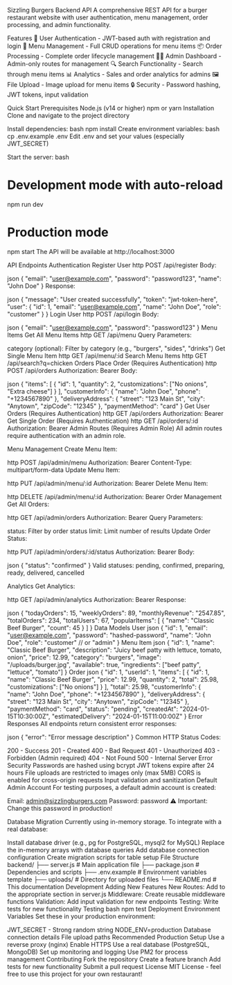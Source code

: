 Sizzling Burgers Backend API
A comprehensive REST API for a burger restaurant website with user authentication, menu management, order processing, and admin functionality.

Features
🔐 User Authentication - JWT-based auth with registration and login
🍔 Menu Management - Full CRUD operations for menu items
📦 Order Processing - Complete order lifecycle management
👨‍💼 Admin Dashboard - Admin-only routes for management
🔍 Search Functionality - Search through menu items
📊 Analytics - Sales and order analytics for admins
🖼️ File Upload - Image upload for menu items
🔒 Security - Password hashing, JWT tokens, input validation

Quick Start
Prerequisites
Node.js (v14 or higher)
npm or yarn
Installation
Clone and navigate to the project directory

Install dependencies:
bash
npm install
Create environment variables:
bash
cp .env.example .env
Edit .env and set your values (especially JWT_SECRET)

Start the server:
bash

# Development mode with auto-reload

npm run dev

# Production mode

npm start
The API will be available at http://localhost:3000

API Endpoints
Authentication
Register User
http
POST /api/register
Body:

json
{
"email": "user@example.com",
"password": "password123",
"name": "John Doe"
}
Response:

json
{
"message": "User created successfully",
"token": "jwt-token-here",
"user": {
"id": 1,
"email": "user@example.com",
"name": "John Doe",
"role": "customer"
}
}
Login User
http
POST /api/login
Body:

json
{
"email": "user@example.com",
"password": "password123"
}
Menu Items
Get All Menu Items
http
GET /api/menu
Query Parameters:

category (optional): Filter by category (e.g., "burgers", "sides", "drinks")
Get Single Menu Item
http
GET /api/menu/:id
Search Menu Items
http
GET /api/search?q=chicken
Orders
Place Order (Requires Authentication)
http
POST /api/orders
Authorization: Bearer <jwt-token>
Body:

json
{
"items": [
{
"id": 1,
"quantity": 2,
"customizations": ["No onions", "Extra cheese"]
}
],
"customerInfo": {
"name": "John Doe",
"phone": "+1234567890"
},
"deliveryAddress": {
"street": "123 Main St",
"city": "Anytown",
"zipCode": "12345"
},
"paymentMethod": "card"
}
Get User Orders (Requires Authentication)
http
GET /api/orders
Authorization: Bearer <jwt-token>
Get Single Order (Requires Authentication)
http
GET /api/orders/:id
Authorization: Bearer <jwt-token>
Admin Routes (Requires Admin Role)
All admin routes require authentication with an admin role.

Menu Management
Create Menu Item:

http
POST /api/admin/menu
Authorization: Bearer <admin-jwt-token>
Content-Type: multipart/form-data
Update Menu Item:

http
PUT /api/admin/menu/:id
Authorization: Bearer <admin-jwt-token>
Delete Menu Item:

http
DELETE /api/admin/menu/:id
Authorization: Bearer <admin-jwt-token>
Order Management
Get All Orders:

http
GET /api/admin/orders
Authorization: Bearer <admin-jwt-token>
Query Parameters:

status: Filter by order status
limit: Limit number of results
Update Order Status:

http
PUT /api/admin/orders/:id/status
Authorization: Bearer <admin-jwt-token>
Body:

json
{
"status": "confirmed"
}
Valid statuses: pending, confirmed, preparing, ready, delivered, cancelled

Analytics
Get Analytics:

http
GET /api/admin/analytics
Authorization: Bearer <admin-jwt-token>
Response:

json
{
"todayOrders": 15,
"weeklyOrders": 89,
"monthlyRevenue": "2547.85",
"totalOrders": 234,
"totalUsers": 67,
"popularItems": [
{
"name": "Classic Beef Burger",
"count": 45
}
]
}
Data Models
User
json
{
"id": 1,
"email": "user@example.com",
"password": "hashed-password",
"name": "John Doe",
"role": "customer" // or "admin"
}
Menu Item
json
{
"id": 1,
"name": "Classic Beef Burger",
"description": "Juicy beef patty with lettuce, tomato, onion",
"price": 12.99,
"category": "burgers",
"image": "/uploads/burger.jpg",
"available": true,
"ingredients": ["beef patty", "lettuce", "tomato"]
}
Order
json
{
"id": 1,
"userId": 1,
"items": [
{
"id": 1,
"name": "Classic Beef Burger",
"price": 12.99,
"quantity": 2,
"total": 25.98,
"customizations": ["No onions"]
}
],
"total": 25.98,
"customerInfo": {
"name": "John Doe",
"phone": "+1234567890"
},
"deliveryAddress": {
"street": "123 Main St",
"city": "Anytown",
"zipCode": "12345"
},
"paymentMethod": "card",
"status": "pending",
"createdAt": "2024-01-15T10:30:00Z",
"estimatedDelivery": "2024-01-15T11:00:00Z"
}
Error Responses
All endpoints return consistent error responses:

json
{
"error": "Error message description"
}
Common HTTP Status Codes:

200 - Success
201 - Created
400 - Bad Request
401 - Unauthorized
403 - Forbidden (Admin required)
404 - Not Found
500 - Internal Server Error
Security
Passwords are hashed using bcrypt
JWT tokens expire after 24 hours
File uploads are restricted to images only (max 5MB)
CORS is enabled for cross-origin requests
Input validation and sanitization
Default Admin Account
For testing purposes, a default admin account is created:

Email: admin@sizzlingburgers.com
Password: password
⚠️ Important: Change this password in production!

Database Migration
Currently using in-memory storage. To integrate with a real database:

Install database driver (e.g., pg for PostgreSQL, mysql2 for MySQL)
Replace the in-memory arrays with database queries
Add database connection configuration
Create migration scripts for table setup
File Structure
backend/
├── server.js # Main application file
├── package.json # Dependencies and scripts
├── .env.example # Environment variables template
├── uploads/ # Directory for uploaded files
└── README.md # This documentation
Development
Adding New Features
New Routes: Add to the appropriate section in server.js
Middleware: Create reusable middleware functions
Validation: Add input validation for new endpoints
Testing: Write tests for new functionality
Testing
bash
npm test
Deployment
Environment Variables
Set these in your production environment:

JWT_SECRET - Strong random string
NODE_ENV=production
Database connection details
File upload paths
Recommended Production Setup
Use a reverse proxy (nginx)
Enable HTTPS
Use a real database (PostgreSQL, MongoDB)
Set up monitoring and logging
Use PM2 for process management
Contributing
Fork the repository
Create a feature branch
Add tests for new functionality
Submit a pull request
License
MIT License - feel free to use this project for your own restaurant!
